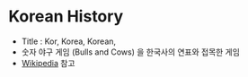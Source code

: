 # Korean History
- Title : Kor, Korea, Korean, 
- 숫자 야구 게임 (Bulls and Cows) 을 한국사의 연표와 접목한 게임
- [Wikipedia](https://ko.wikipedia.org/wiki/%ED%95%9C%EA%B5%AD%EC%82%AC_%EC%97%B0%ED%91%9C) 참고

